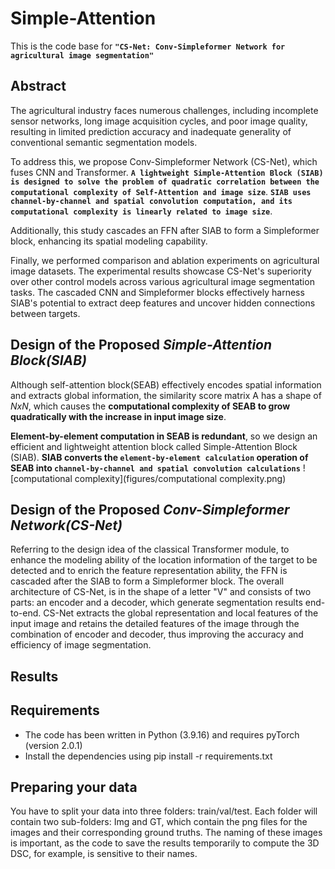 # Simple-Attention
This is the code base for **`"CS-Net: Conv-Simpleformer Network for agricultural image segmentation"`**

## Abstract
The agricultural industry faces numerous challenges, including incomplete sensor networks, long image acquisition cycles, and poor image quality, resulting in limited prediction accuracy and inadequate generality of conventional semantic segmentation models. 

To address this, we propose Conv-Simpleformer Network (CS-Net), which fuses CNN and Transformer. **`A lightweight Simple-Attention Block (SIAB) is designed to solve the problem of quadratic correlation between the computational complexity of Self-Attention and image size`**. **`SIAB uses channel-by-channel and spatial convolution computation, and its computational complexity is linearly related to image size`**. 

Additionally, this study cascades an FFN after SIAB to form a Simpleformer block, enhancing its spatial modeling capability. 

Finally, we performed comparison and ablation experiments on agricultural image datasets. The experimental results showcase CS-Net's superiority over other control models across various agricultural image segmentation tasks. The cascaded CNN and Simpleformer blocks effectively harness SIAB's potential to extract deep features and uncover hidden connections between targets.

## Design of the Proposed *Simple-Attention Block(SIAB)*
Although self-attention block(SEAB) effectively encodes spatial information and extracts global information, the similarity score matrix A has a shape of *NxN*, which causes the **computational complexity of SEAB to grow quadratically with the increase in input image size**.

**Element-by-element computation in SEAB is redundant**, so we design an efficient and lightweight attention block called Simple-Attention Block (SIAB). **SIAB converts the `element-by-element calculation` operation of SEAB into `channel-by-channel and spatial convolution calculations`**
![computational complexity](figures/computational complexity.png)

## Design of the Proposed *Conv-Simpleformer Network(CS-Net)*
Referring to the design idea of the classical Transformer module, to enhance the modeling ability of the location information of the target to be detected and to enrich the feature representation ability, the FFN is cascaded after the SIAB to form a Simpleformer block.
The overall architecture of CS-Net, is in the shape of a letter "V" and consists of two parts: an encoder and a decoder, which generate segmentation results end-to-end.
CS-Net extracts the global representation and local features of the input image and retains the detailed features of the image through the combination of encoder and decoder, thus improving the accuracy and efficiency of image segmentation.

## Results

## Requirements
- The code has been written in Python (3.9.16) and requires pyTorch (version 2.0.1)
- Install the dependencies using pip install -r requirements.txt

## Preparing your data
You have to split your data into three folders: train/val/test. Each folder will contain two sub-folders: Img and GT, which contain the png files for the images and their corresponding ground truths. The naming of these images is important, as the code to save the results temporarily to compute the 3D DSC, for example, is sensitive to their names.
